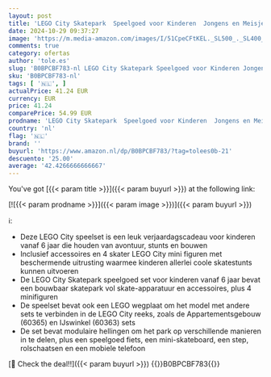 ```yaml
---
layout: post
title: 'LEGO City Skatepark  Speelgoed voor Kinderen  Jongens en Meisjes vanaf 6 Jaar met BMX Fiets  Skateboard  Scooter  Rolschaatsen en 4 Skater Minifiguren om Stunts Uit te Voeren  2023 Set 60364'
date: 2024-10-29 09:37:27
image: 'https://m.media-amazon.com/images/I/51CpeCFtKEL._SL500_._SL400_.jpg'
comments: true
category: ofertas
author: 'tole.es'
slug: 'B0BPCBF783-nl LEGO City Skatepark Speelgoed voor Kinderen Jongens en...'
sku: 'B0BPCBF783-nl'
tags: [ '🇳🇱', ]
actualPrice: 41.24 EUR
currency: EUR
price: 41.24
comparePrice: 54.99 EUR
prodname: 'LEGO City Skatepark  Speelgoed voor Kinderen  Jongens en Meisjes vanaf 6 Jaar met BMX Fiets  Skateboard  Scooter  Rolschaatsen en 4 Skater Minifiguren om Stunts Uit te Voeren  2023 Set 60364'
country: 'nl'
flag: '🇳🇱'
brand: ''
buyurl: 'https://www.amazon.nl/dp/B0BPCBF783/?tag=tolees0b-21'
descuento: '25.00'
average: '42.4266666666667'
---
```


You've got [{{< param title >}}]({{< param buyurl >}}) at the following link:

[![{{< param prodname >}}]({{< param image >}})]({{< param buyurl >}})

ℹ️:

- Deze LEGO City speelset is een leuk verjaardagscadeau voor kinderen vanaf 6 jaar die houden van avontuur, stunts en bouwen
- Inclusief accessoires en 4 skater LEGO City mini figuren met beschermende uitrusting waarmee kinderen allerlei coole skatestunts kunnen uitvoeren
- De LEGO City Skatepark speelgoed set voor kinderen vanaf 6 jaar bevat een bouwbaar skatepark vol skate-apparatuur en accessoires, plus 4 minifiguren
- De speelset bevat ook een LEGO wegplaat om het model met andere sets te verbinden in de LEGO City reeks, zoals de Appartementsgebouw (60365) en IJswinkel (60363) sets
- De set bevat modulaire hellingen om het park op verschillende manieren in te delen, plus een speelgoed fiets, een mini-skateboard, een step, rolschaatsen en een mobiele telefoon

[🛒 Check the deal!!]({{< param buyurl >}})
{{<world>}}B0BPCBF783{{</world>}}
